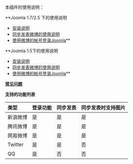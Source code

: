 本插件的使用说明：


**Joomla 1.7/2.5 下的使用说明
  * [安装说明](InstallHelp.md)
  * [同步发表微博的使用说明](PostWeibo.md)
  * [使用微博的帐号登录Joomla](WeiboLoginHelp.md)**

**Joomla 1.5下的使用说明
  * [安装说明](InstallHelp15.md)
  * [同步发表微博的使用说明](PostWeibo15.md)
  * [使用微博的帐号登录Joomla](WeiboLoginHelp15.md)**

**[常见问题](FAQ.md)**

**支持的功能列表**

| **类型** | **登录功能** | **同步发表** | **同步发表时支持图片** |
|:-------|:---------|:---------|:--------------|
| 新浪微博   | 是        | 是        | 是             |
| 腾讯微博   | 是        | 是        | 是             |
| 网易微博   | 是        | 是        | 是             |
| Twitter | 是        | 是        | 否             |
| QQ     | 是        | 否        | 否             |